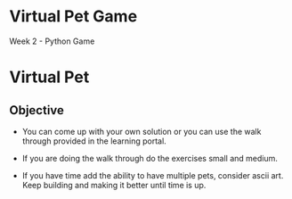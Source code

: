 # Virtual Pet Game
Week 2 - Python Game

# Virtual Pet

## Objective
- You can come up with your own solution or you can use the walk through 
provided in the learning portal.

- If you are doing the walk through do the exercises small and medium.

- If you have time add the ability to have multiple pets, consider ascii art.
Keep building and making it better until time is up.
